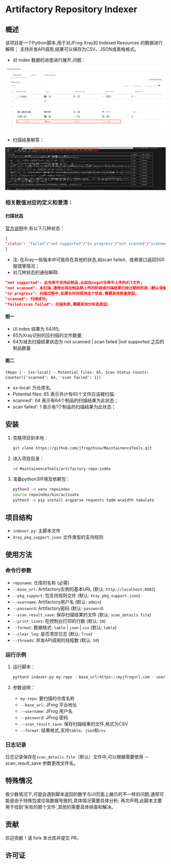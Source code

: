 # Artifactory Repository Indexer

## 概述

该项目是一个Python脚本,用于对JFrog Xray的 Indexed Resources 的数据进行解释；
支持并发API调用,结果可以保存为CSV、JSON或表格格式。
- 对 index 数据的进度进行展开,问题：

<div style="text-align: center;">
    <img src="https://github.com/JFrogChina/MaintainenceTools/blob/main/artifactory-repo-index/resource/images/indexresource01.jpg?raw=true" alt="图一" />
</div>

- 扫描结果解答：

<div style="text-align: center;">
    <img src="https://github.com/JFrogChina/MaintainenceTools/blob/main/artifactory-repo-index/resource/images/indexresource02.jpg?raw=true" alt="图二" />
</div>

### 相关数值对应的定义和澄清：
#### 扫描状态
[官方说明](https://jfrog.com/help/r/xray-rest-apis/scan-status)中,有以下几种状态：
```json
{
"status": "failed"/"not supported"/"in progress"/"not scanned"/"scanned"
}
```

- 注: 在Xray一些版本中可能存在其他的状态,如scan failed、或者接口返回500报错等情况；
- 对几种状态的通俗解释:
```json
"not supported": 此仓库不支持此制品,比如在nuget仓库中上传的dll文件;
"not scanned": 未扫描,通常出现在制品刚上传的阶段或扫描结果已经过期的阶段（默认保留90天）;
"in progress": 扫描过程中,如果长时间保持这个状态,需要具体排查原因;
"scanned": 扫描成功;
"failed/scan failed": 扫描失败,需要具体分析其原因;
```

#### 图一 
- UI index 结果为 64/65;
- 65为Xray识别的应扫描的文件数量;
- 64为减去扫描结果状态为 not scanned | scan failed |not supported 之后的制品数量

#### 图二
```shell
[Repo ] - [xx-local] - Potential files: 65, Scan Status Counts: Counter({'scanned': 64, 'scan failed': 1})
```
- xx-local: 为仓库名;
- Potential files: 65 表示共计有65个文件应该被扫描;
- scanned': 64 表示有64个制品的扫描结果为此状态；
- scan failed': 1 表示有1个制品的扫描结果为此状态；

## 安装

1. 克隆项目到本地：
    ```sh
    git clone https://github.com/jfrogchina/MaintainenceTools.git
    ```

2. 进入项目目录：
    ```sh
    cd MaintainenceTools/artifactory-repo-index
    ```

3. 准备python3环境及依赖包：
    ```sh
    python3 -m venv repoindex
    source repoindex/bin/activate
    python3 -m pip install argparse requests tqdm wcwidth tabulate
    ```
## 项目结构

- `indexer.py`: 主脚本文件
- `Xray_pkg_support.json`: 文件类型的支持规则

## 使用方法

### 命令行参数

- `reponame`: 仓库的名称 (必需)
- `--base_url`: Artifactory实例的基本URL (默认: `http://localhost:8082`)
- `--pkg_support`: 包支持规则文件 (默认: `Xray_pkg_support.json`)
- `--username`: Artifactory用户名 (默认: `admin`)
- `--password`: Artifactory密码 (默认: `password`)
- `--scan_result_save`: 保存扫描结果的文件 (默认: `scan_details.file`)
- `--print_lines`: 在控制台打印的行数 (默认: `10`)
- `--format`: 数据格式: `table` | `json` | `csv` (默认: `table`)
- `--clear_log`: 是否清空日志 (默认: `True`)
- `--threads`: 并发API调用的线程数 (默认: `50`)

### 运行示例

1. 运行脚本：
    ```python
    python3 indexer.py my-repo --base_url=https://myjfrogurl.com --username myuser --password mypass --scan_result_save results.csv --format csv
    ```

2. 参数说明：
    - `my-repo`: 要扫描的仓库名称
    - `--base_url`: JFrog 平台地址
    - `--username`: JFrog 用户名
    - `--password`: JFrog 密码
    - `--scan_result_save`: 保存扫描结果的文件,格式为CSV
    - `--format`: 结果格式,支持`table`、`json`和`csv`

### 日志记录

日志记录保存在`scan_details.file`（默认）文件中,可以根据需要使用 --scan_result_save 参数更改文件名。


## 特殊情况
极少数情况下,可能会遇到脚本返回的数字与UI页面上展示的不一样的问题,通常可能是由于特殊包或垃圾数据导致的,具体情况需要具体分析;
再次声明,此脚本主要用于找到'失败的那个文件',其他的需要具体排查和解决。

## 贡献

欢迎贡献！请 fork 本仓库并提交 PR。

## 许可证


